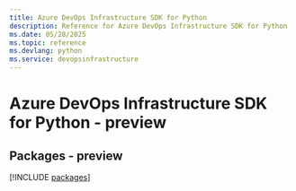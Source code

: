 ```yaml
---
title: Azure DevOps Infrastructure SDK for Python
description: Reference for Azure DevOps Infrastructure SDK for Python
ms.date: 05/28/2025
ms.topic: reference
ms.devlang: python
ms.service: devopsinfrastructure
---
```

# Azure DevOps Infrastructure SDK for Python - preview
## Packages - preview
[!INCLUDE [packages](devops-infrastructure-index.md)]